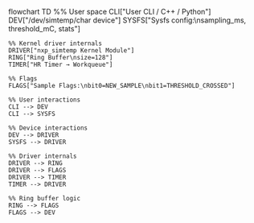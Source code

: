 flowchart TD
    %% User space
    CLI["User CLI / C++ / Python"] 
    DEV["/dev/simtemp/char device"]
    SYSFS["Sysfs config:\nsampling_ms, threshold_mC, stats"]

    %% Kernel driver internals
    DRIVER["nxp_simtemp Kernel Module"]
    RING["Ring Buffer\nsize=128"]
    TIMER["HR Timer → Workqueue"]
    
    %% Flags
    FLAGS["Sample Flags:\nbit0=NEW_SAMPLE\nbit1=THRESHOLD_CROSSED"]

    %% User interactions
    CLI --> DEV
    CLI --> SYSFS

    %% Device interactions
    DEV --> DRIVER
    SYSFS --> DRIVER

    %% Driver internals
    DRIVER --> RING
    DRIVER --> FLAGS
    DRIVER --> TIMER
    TIMER --> DRIVER

    %% Ring buffer logic
    RING --> FLAGS
    FLAGS --> DEV

